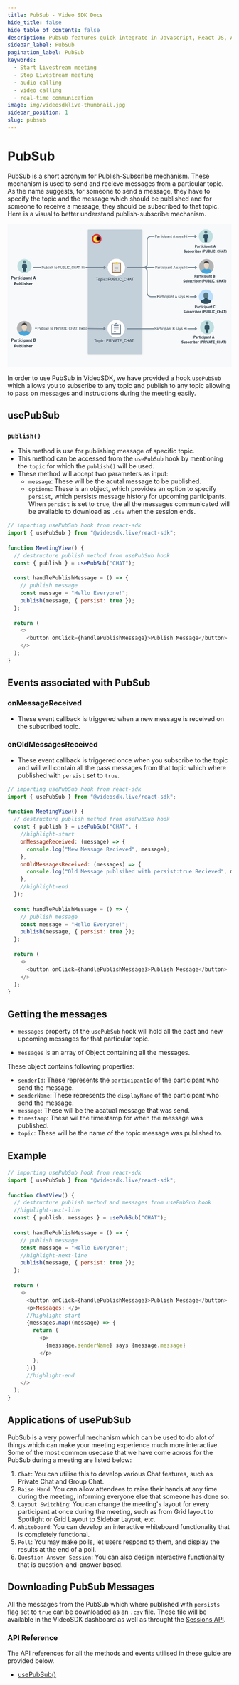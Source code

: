 ```yaml
---
title: PubSub - Video SDK Docs
hide_title: false
hide_table_of_contents: false
description: PubSub features quick integrate in Javascript, React JS, Android, IOS, React Native, Flutter with Video SDK to add live video & audio conferencing to your applications.
sidebar_label: PubSub
pagination_label: PubSub
keywords:
  - Start Livestream meeting
  - Stop Livestream meeting
  - audio calling
  - video calling
  - real-time communication
image: img/videosdklive-thumbnail.jpg
sidebar_position: 1
slug: pubsub
---
```


# PubSub

PubSub is a short acronym for Publish-Subscribe mechanism. These mechanism is used to send and recieve messages from a particular topic. As the name suggests, for someone to send a message, they have to specify the topic and the message which should be published and for someone to receive a message, they should be subscribed to that topic. Here is a visual to better understand publish-subscribe mechanism.

![pubsub](../../../../../static/img/pubsub.png)

In order to use PubSub in VideoSDK, we have provided a hook `usePubSub` which allows you to subscribe to any topic and publish to any topic allowing to pass on messages and instructions during the meeting easily.

## usePubSub

### `publish()`

- This method is use for publishing message of specific topic.
- This method can be accessed from the `usePubSub` hook by mentioning the `topic` for which the `publish()` will be used.
- These method will accept two parameters as input:
  - `message`: These will be the acutal message to be published.
  - `options`: These is an object, which provides an option to specify `persist`, which persists message history for upcoming participants. When `persist` is set to `true`, the all the messages communicated will be available to download as `.csv` when the session ends.

```js
// importing usePubSub hook from react-sdk
import { usePubSub } from "@videosdk.live/react-sdk";

function MeetingView() {
  // destructure publish method from usePubSub hook
  const { publish } = usePubSub("CHAT");

  const handlePublishMessage = () => {
    // publish message
    const message = "Hello Everyone!";
    publish(message, { persist: true });
  };

  return (
    <>
      <button onClick={handlePublishMessage}>Publish Message</button>
    </>
  );
}
```

## Events associated with PubSub

### onMessageReceived

- These event callback is triggered when a new message is received on the subscribed topic.

### onOldMessagesReceived

- These event callback is triggered once when you subscribe to the topic and will will contain all the pass messages from that topic which where published with `persist` set to `true`.

```js
// importing usePubSub hook from react-sdk
import { usePubSub } from "@videosdk.live/react-sdk";

function MeetingView() {
  // destructure publish method from usePubSub hook
  const { publish } = usePubSub("CHAT", {
    //highlight-start
    onMessageReceived: (message) => {
      console.log("New Message Recieved", message);
    },
    onOldMessagesReceived: (messages) => {
      console.log("Old Message publsihed with persist:true Recieved", messages);
    },
    //highlight-end
  });

  const handlePublishMessage = () => {
    // publish message
    const message = "Hello Everyone!";
    publish(message, { persist: true });
  };

  return (
    <>
      <button onClick={handlePublishMessage}>Publish Message</button>
    </>
  );
}
```

## Getting the messages

- `messages` property of the `usePubSub` hook will hold all the past and new upcoming messages for that particular topic.

- `messages` is an array of Object containing all the messages.

These object contains following properties:

- `senderId`: These represents the `participantId` of the participant who send the message.
- `senderName`: These represents the `displayName` of the participant who send the message.
- `message`: These will be the acatual message that was send.
- `timestamp`: These wil the timestamp for when the message was published.
- `topic`: These will be the name of the topic message was published to.

## Example

```js
// importing usePubSub hook from react-sdk
import { usePubSub } from "@videosdk.live/react-sdk";

function ChatView() {
  // destructure publish method and messages from usePubSub hook
  //highlight-next-line
  const { publish, messages } = usePubSub("CHAT");

  const handlePublishMessage = () => {
    // publish message
    const message = "Hello Everyone!";
    //highlight-next-line
    publish(message, { persist: true });
  };

  return (
    <>
      <button onClick={handlePublishMessage}>Publish Message</button>
      <p>Messages: </p>
      //highlight-start
      {messages.map((message) => {
        return (
          <p>
            {messsage.senderName} says {message.message}
          </p>
        );
      })}
      //highlight-end
    </>
  );
}
```

## Applications of usePubSub

PubSub is a very powerful mechanism which can be used to do alot of things which can make your meeting experience much more interactive. Some of the most common usecase that we have come across for the PubSub during a meeting are listed below:

1. `Chat`: You can utilise this to develop various Chat features, such as Private Chat and Group Chat.
2. `Raise Hand`: You can allow attendees to raise their hands at any time during the meeting, informing everyone else that someone has done so.
3. `Layout Switching`: You can change the meeting's layout for every participant at once during the meeting, such as from Grid layout to Spotlight or Grid Layout to Sidebar Layout, etc.
4. `Whiteboard`: You can develop an interactive whiteboard functionality that is completely functional.
5. `Poll`: You may make polls, let users respond to them, and display the results at the end of a poll.
6. `Question Answer Session`: You can also design interactive functionality that is question-and-answer based.

## Downloading PubSub Messages

All the messages from the PubSub which where published with `persists` flag set to `true` can be downloaded as an `.csv` file. These file will be available in the VideoSDK dashboard as well as throught the [Sessions API](/api-reference/realtime-communication/fetch-session-using-sessionid).

### API Reference

The API references for all the methods and events utilised in these guide are provided below.

- [usePubSub()](/react/api/sdk-reference/use-pubsub)
